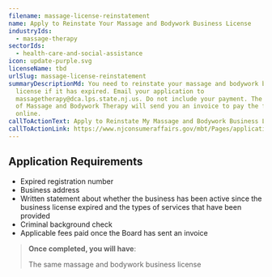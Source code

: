 ```yaml
---
filename: massage-license-reinstatement
name: Apply to Reinstate Your Massage and Bodywork Business License
industryIds:
  - massage-therapy
sectorIds:
  - health-care-and-social-assistance
icon: update-purple.svg
licenseName: tbd
urlSlug: massage-license-reinstatement
summaryDescriptionMd: You need to reinstate your massage and bodywork business
  license if it has expired. Email your application to
  massagetherapy@dca.lps.state.nj.us. Do not include your payment. The NJ Board
  of Massage and Bodywork Therapy will send you an invoice to pay the fee
  online.
callToActionText: Apply to Reinstate My Massage and Bodywork Business License
callToActionLink: https://www.njconsumeraffairs.gov/mbt/Pages/applications.aspx
---
```


## Application Requirements

- Expired registration number
- Business address
- Written statement about whether the business has been active since the business license expired and the types of services that have been provided
- Criminal background check
- Applicable fees paid once the Board has sent an invoice

> **Once completed, you will have**:
>
> The same massage and bodywork business license
